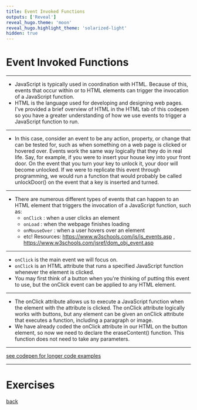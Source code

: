 ```yaml
---
title: Event Invoked Functions
outputs: ['Reveal']
reveal_hugo.theme: 'moon'
reveal_hugo.highlight_theme: 'solarized-light'
hidden: true
---
```


# Event Invoked Functions

---


* JavaScript is typically used in coordination with HTML. Because of this, events that occur within or to HTML elements can trigger the invocation of a JavaScript function. 
* HTML is the language used for developing and designing web pages. I've provided a brief overview of HTML in the HTML tab of this codepen so you have a greater understanding of how we use events to trigger a JavaScript function to run.


---

* In this case, consider an event to be any action, property, or change that can be tested for, such as when something on a web page is clicked or hovered over. Events work the same way logically that they do in real life. Say, for example, if you were to insert your house key into your front door. On the event that you turn your key to unlock it, your door will become unlocked. If we were to replicate this event through programming, we would run a function that would probably be called unlockDoor() on the event that a key is inserted and turned.

---

* There are numerous different types of events that can happen to an HTML element that triggers the invocation of a JavaScript function, such as:
    * `onClick` : when a user clicks an element
    * `onLoad` : when the webpage finishes loading
    * `onMouseOver` : when a user hovers over an element
    * etc! Resources: https://www.w3schools.com/js/js_events.asp , https://www.w3schools.com/jsref/dom_obj_event.asp

---

* `onClick` is the main event we will focus on. 
* `onClick` is an HTML attribute that runs a specified JavaScript function whenever the element is clicked. 
* You may first think of a button when you're thinking of putting this event to use, but the onClick event can be applied to any HTML element. 

---

* The onClick attribute allows us to execute a JavaScript function when the element with the attribute is clicked. The onClick attribute logically works with buttons, but any element can be given an onClick attribute that executes a function, including a paragraph or image.
* We have already coded the onClick attribute in our HTML on the button element, so now we need to declare the eraseContent() function. This function does not need to take any parameters.

---

[see codepen for longer code examples](..)

---

# Exercises

[back](..)